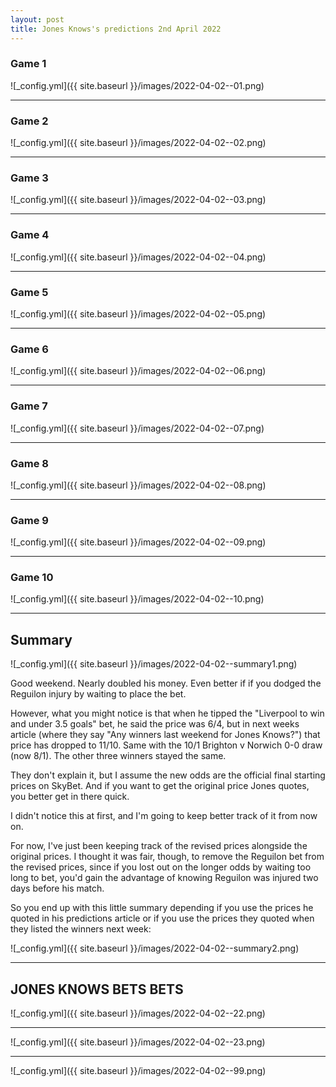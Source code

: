 ```yaml
---
layout: post
title: Jones Knows's predictions 2nd April 2022
---
```


### Game 1  
![_config.yml]({{ site.baseurl }}/images/2022-04-02--01.png)  

----

### Game 2
![_config.yml]({{ site.baseurl }}/images/2022-04-02--02.png)  

----

### Game 3
![_config.yml]({{ site.baseurl }}/images/2022-04-02--03.png)  

----

### Game 4
![_config.yml]({{ site.baseurl }}/images/2022-04-02--04.png)  

----

### Game 5
![_config.yml]({{ site.baseurl }}/images/2022-04-02--05.png)  

----

### Game 6
![_config.yml]({{ site.baseurl }}/images/2022-04-02--06.png)  

----

### Game 7
![_config.yml]({{ site.baseurl }}/images/2022-04-02--07.png)  

----

### Game 8
![_config.yml]({{ site.baseurl }}/images/2022-04-02--08.png)  

----

### Game 9
![_config.yml]({{ site.baseurl }}/images/2022-04-02--09.png)  

----

### Game 10
![_config.yml]({{ site.baseurl }}/images/2022-04-02--10.png)  

----
## Summary
![_config.yml]({{ site.baseurl }}/images/2022-04-02--summary1.png)  

Good weekend. Nearly doubled his money. Even better if if you dodged the Reguilon injury by waiting to place the bet.

However, what you might notice is that when he tipped the "Liverpool to win and under 3.5 goals" bet, he said the price was 6/4, but in next weeks article (where they say "Any winners last weekend for Jones Knows?") that price has dropped to 11/10. Same with the 10/1 Brighton v Norwich 0-0 draw (now 8/1). The other three winners stayed the same. 

They don't explain it, but I assume the new odds are the official final starting prices on SkyBet. And if you want to get the original price Jones quotes, you better get in there quick.

I didn't notice this at first, and I'm going to keep better track of it from now on.

For now, I've just been keeping track of the revised prices alongside the original prices. I thought it was fair, though, to remove the Reguilon bet from the revised prices, since if you lost out on the longer odds by waiting too long to bet, you'd gain the advantage of knowing Reguilon was injured two days before his match.

So you end up with this little summary depending if you use the prices he quoted in his predictions article or if you use the prices they quoted when they listed the winners next week:

![_config.yml]({{ site.baseurl }}/images/2022-04-02--summary2.png)  

----

## JONES KNOWS BETS BETS  
![_config.yml]({{ site.baseurl }}/images/2022-04-02--22.png)  

----

![_config.yml]({{ site.baseurl }}/images/2022-04-02--23.png)  

----

![_config.yml]({{ site.baseurl }}/images/2022-04-02--99.png)  
